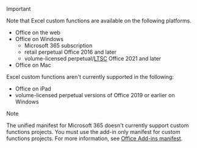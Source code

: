 > [!IMPORTANT]
> Note that Excel custom functions are available on the following platforms.
>
> - Office on the web
> - Office on Windows
>   - Microsoft 365 subscription
>   - retail perpetual Office 2016 and later
>   - volume-licensed perpetual/[LTSC](../resources/resources-glossary.md#long-term-service-channel-ltsc) Office 2021 and later
> - Office on Mac
>
> Excel custom functions aren't currently supported in the following:
>
> - Office on iPad
> - volume-licensed perpetual versions of Office 2019 or earlier on Windows

> [!NOTE]
> The unified manifest for Microsoft 365 doesn't currently support custom functions projects. You must use the add-in only manifest for custom functions projects. For more information, see [Office Add-ins manifest](../develop/add-in-manifests.md).
